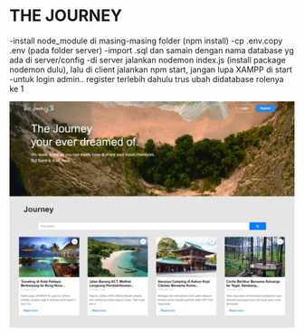 # THE JOURNEY

-install node_module di masing-masing folder (npm install)
-cp .env.copy .env (pada folder server) 
-import .sql dan samain dengan nama database yg ada di server/config
-di server jalankan nodemon index.js (install package nodemon dulu), lalu di client jalankan npm start, jangan lupa XAMPP di start
-untuk login admin.. register terlebih dahulu trus ubah didatabase rolenya ke 1

![](ssthejourney.png)
